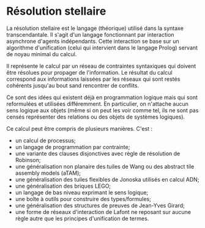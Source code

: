 # Résolution stellaire

La résolution stellaire est le langage (théorique) utilisé dans la syntaxe
transcendantale.
Il s'agit d'un langage fonctionnant par interaction asynchrone d'agents
indépendants. Cette interaction se base sur un algorithme d'unification (celui
qui intervient dans le langage Prolog) servant de noyau minimal du calcul.

Il représente le calcul par un réseau de contraintes syntaxiques qui doivent
être résolues pour propager de l'information. Le résultat du calcul correspond
aux informations laissées par les réseaux qui sont restés cohérents jusqu'au
bout sand rencontrer de conflits.

Ce sont des idées qui existent déjà en programmation logique mais qui sont
reformulées et utilisées différemment. En particulier, on n'attache aucun sens
logique aux objets (même si on peut les voir comme tel, ils ne sont pas censés
représenter des relations ou des objets de systèmes logiques).

Ce calcul peut être compris de plusieurs manières. C'est :
- un calcul de processus;
- un langage de programmation par contrainte;
- une variante des clauses disjonctives avec règle de résolution de Robinson;
- une généralisation non planaire des tuiles de Wang ou des abstract tile
assembly models (aTAM);
- une généralisation des tuiles flexibles de Jonoska utilisés en calcul ADN;
- une généralisation des briques LEGO;
- un langage de bas niveau exprimant le sens logique;
- une boîte à outils pour construire des types/formules;
- une généralisation des structures de preuves de Jean-Yves Girard;
- une forme de réseaux d'interaction de Lafont ne reposant sur aucune règle
autre que les principes d'unification de termes.
